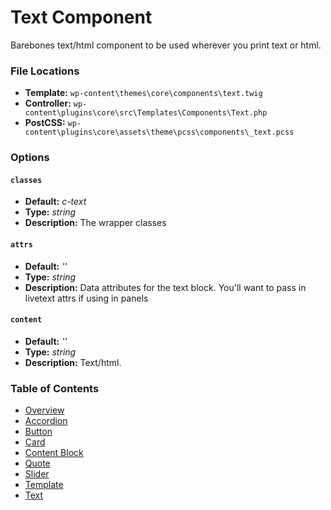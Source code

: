 # Text Component

Barebones text/html component to be used wherever you print text or html.

### File Locations

* **Template:** `wp-content\themes\core\components\text.twig`
* **Controller:** `wp-content\plugins\core\src\Templates\Components\Text.php`
* **PostCSS:** `wp-content\plugins\core\assets\theme\pcss\components\_text.pcss`

### Options

#### `classes` 
* **Default:** _c-text_ 
* **Type:** _string_ 
* **Description:** The wrapper classes

#### `attrs` 
* **Default:** _''_ 
* **Type:** _string_ 
* **Description:** Data attributes for the text block. You'll want to pass in livetext attrs if using in panels

#### `content` 
* **Default:** _''_ 
* **Type:** _string_ 
* **Description:** Text/html.

### Table of Contents

* [Overview](/docs/theme/components/README.md)
* [Accordion](/docs/theme/components/accordion.md)
* [Button](/docs/theme/components/button.md)
* [Card](/docs/theme/components/card.md)
* [Content Block](/docs/theme/components/content_block.md)
* [Quote](/docs/theme/components/quote.md)
* [Slider](/docs/theme/components/slider.md)
* [Template](/docs/theme/components/template.md)
* [Text](/docs/theme/components/text.md)
